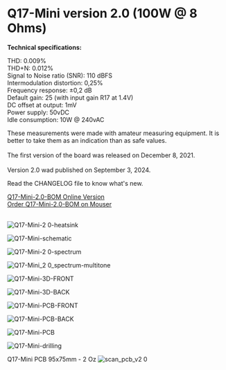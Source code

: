 # Q17-Mini version 2.0 (100W @ 8 Ohms)</b><br>

<b>Technical specifications:</b>

THD: 0.009%<br>
THD+N: 0.012%<br>
Signal to Noise ratio (SNR): 110 dBFS<br>
Intermodulation distortion: 0,25%<br>
Frequency response: ±0,2 dB<br>
Default gain: 25 (with input gain R17 at 1.4V)<br>
DC offset at output: 1mV<br>
Power supply: 50vDC<br>
Idle consumption: 10W @ 240vAC

These measurements were made with amateur measuring equipment. It is better to take them as an indication than as safe values. 
<br>
<br>
The first version of the board was released on December 8, 2021.
<br>
<br>
Version 2.0 wad published on September 3, 2024.

Read the CHANGELOG file to know what's new.

<a href="https://audio.cyberkata.org/Q17-Mini-2.0-BOM.html">Q17-Mini-2.0-BOM Online Version</a><br>
<a href="https://www.mouser.fr/ProjectManager/ProjectDetail.aspx?AccessID=46b6f1744b">Order Q17-Mini-2.0-BOM on Mouser</a><br> 
<br>

![Q17-Mini-2 0-heatsink](https://github.com/stefaweb/Q17-Amplifier/assets/12907102/1577c726-74a7-48e5-b425-e83f52a7cc36)

![Q17-Mini-schematic](https://github.com/stefaweb/Q17-Amplifier/assets/12907102/1500875d-398c-4921-a36a-a5cd64c76808)

![Q17-Mini-2 0-spectrum](https://github.com/stefaweb/Q17-Amplifier/assets/12907102/d38abe8f-e176-4848-b72d-e20b2fdf4b0d)

![Q17-Mini_2 0_spectrum-multitone](https://github.com/stefaweb/Q17-Amplifier/assets/12907102/bea05794-c828-45a5-8af9-eed91e23d3c0)

![Q17-Mini-3D-FRONT](https://github.com/stefaweb/Q17-Amplifier/assets/12907102/df84aa06-162f-471d-9c15-c0e1a0803745)

![Q17-Mini-3D-BACK](https://github.com/stefaweb/Q17-Amplifier/assets/12907102/d54607b7-bf9a-4a5f-a3be-05393931d7d3)

![Q17-Mini-PCB-FRONT](https://github.com/stefaweb/Q17-Amplifier/assets/12907102/6969ff24-705e-4c19-9031-ef6039229ce8)

![Q17-Mini-PCB-BACK](https://github.com/stefaweb/Q17-Amplifier/assets/12907102/46766aa8-3126-4e51-b855-a7ada7cf5036)

![Q17-Mini-PCB](https://github.com/stefaweb/Q17-Amplifier/assets/12907102/b17119fd-3e13-44c3-acea-754f326925db)

![Q17-Mini-drilling](https://github.com/stefaweb/Q17-Amplifier/assets/12907102/67c77239-9115-44a6-9773-10e68d280798)

Q17-Mini PCB 95x75mm - 2 Oz
![scan_pcb_v2 0](https://github.com/stefaweb/Q17-Amplifier/assets/12907102/7472aba3-1800-4065-805c-96150453034f)
